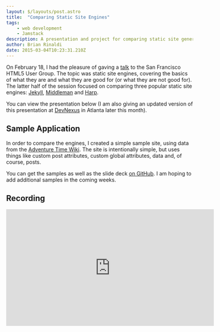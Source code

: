 ```yaml
---
layout: $/layouts/post.astro
title:  "Comparing Static Site Engines"
tags:
    - web development
    - Jamstack
description: A presentation and project for comparing static site generators.
author: Brian Rinaldi
date: 2015-03-04T10:23:31.210Z
---
```


On February 18, I had the pleasure of gaving a [talk](http://www.meetup.com/sfhtml5/events/219180801/) to the San Francisco HTML5 User Group. The topic was static site engines, covering the basics of what they are and what they are good for (or what they are not good for). The latter half of the session focused on comparing three popular static site engines: [Jekyll](http://jekyllrb.com/), [Middleman](https://middlemanapp.com/) and [Harp](http://harpjs.com/).

You can view the presentation below (I am also giving an updated version of this presentation at [DevNexus](https://www.devnexus.com/s/index) in Atlanta later this month).

## Sample Application

In order to compare the engines, I created a simple sample site, using data from the [Adventure Time Wiki](http://adventuretime.wikia.com/wiki/Adventure_Time_with_Finn_and_Jake_Wiki). The site is intentionally simple, but uses things like custom post attributes, custom global attributes, data and, of course, posts.

You can get the samples as well as the slide deck [on GitHub](https://github.com/remotesynth/Static-Site-Samples). I am hoping to add additional samples in the coming weeks.

## Recording

<iframe width="560" height="315" src="https://www.youtube.com/embed/R-fJWOO1bjE" frameborder="0" allowfullscreen></iframe>
